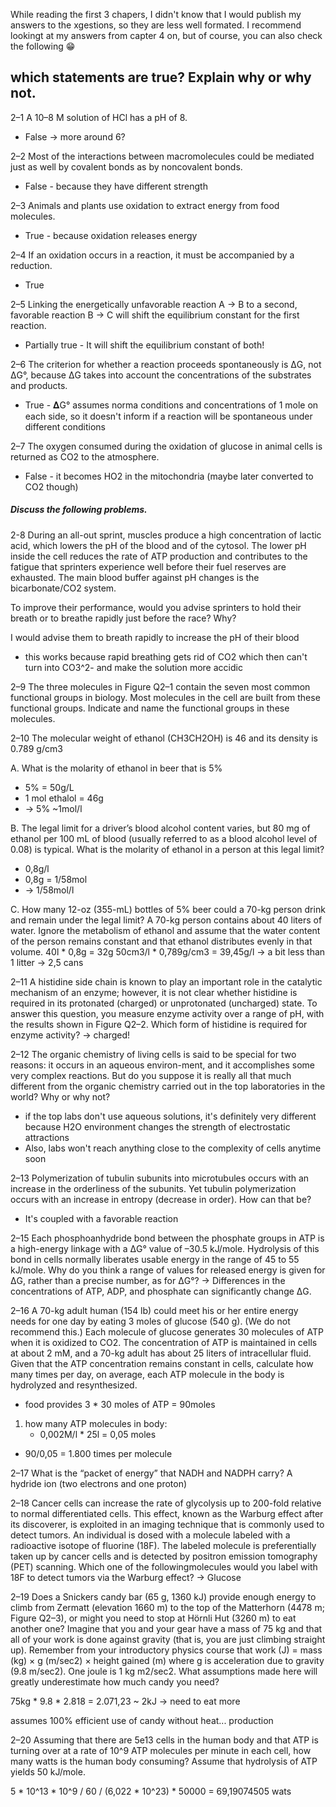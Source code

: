 While reading the first 3 chapers, I didn't know that I would publish my answers to the xgestions, so they are less well formated. I recommend lookingt at my answers from capter 4 on, but of course, you can also check the following 😁

## which statements are true? Explain why or why not.

2–1 A 10–8 M solution of HCl has a pH of 8.
- False → more around 6?

2–2 Most of the interactions between macromolecules could be mediated just as well by covalent bonds as by noncovalent bonds.
- False - because they have different strength

2–3 Animals and plants use oxidation to extract energy from food molecules.
- True - because oxidation releases energy

2–4 If an oxidation occurs in a reaction, it must be accompanied by a reduction.
- True

2–5 Linking the energetically unfavorable reaction A → B to a second, favorable reaction B → C will shift the equilibrium constant for the first reaction.
- Partially true - It will shift the equilibrium constant of both!

2–6 The criterion for whether a reaction proceeds spontaneously is ΔG, not ΔG°, because ΔG takes into account the concentrations of the substrates and products.
- True - 𝚫G° assumes norma conditions and concentrations of 1 mole on each side, so it doesn't inform if a reaction will be spontaneous under different conditions

2–7 The oxygen consumed during the oxidation of glucose in animal cells is returned as CO2 to the atmosphere.
- False - it becomes HO2 in the mitochondria (maybe later converted to CO2 though)

##### Discuss the following problems.

2-8 During an all-out sprint, muscles produce a high concentration of lactic acid, which lowers the pH of the blood and of the cytosol. The lower pH inside the cell reduces the rate of ATP production and contributes to the fatigue that sprinters experience well before their fuel reserves are exhausted. The main blood buffer against pH changes is the bicarbonate/CO2 system.

To improve their performance, would you advise sprinters to hold their breath or to breathe rapidly just before the race? Why?

I would advise them to breath rapidly to increase the pH of their blood
- this works because rapid breathing gets rid of CO2 which then can't turn into CO3^2- and make the solution more accidic


2–9 The three molecules in Figure Q2–1 contain the seven most common functional groups in biology. Most molecules in the cell are built from these functional groups. Indicate and name the functional groups in these molecules.

2–10 The molecular weight of ethanol (CH3CH2OH) is 46 and its density is 0.789 g/cm3

A. What is the molarity of ethanol in beer that is 5%
- 5% = 50g/L
- 1 mol ethalol = 46g
- → 5% ~1mol/l

B. The legal limit for a driver’s blood alcohol content varies, but 80 mg of ethanol per 100 mL of blood (usually referred to as a blood alcohol level of 0.08) is typical. What is the molarity of ethanol in a person at this legal limit?
- 0,8g/l
- 0,8g = 1/58mol
- → 1/58mol/l


C. How many 12-oz (355-mL) bottles of 5% beer could a 70-kg person drink and remain under the legal limit? A 70-kg person contains about 40 liters of water.
Ignore the metabolism of ethanol and assume that the water content of the person remains constant and that ethanol distributes evenly in that volume.
40l * 0,8g = 32g
50cm3/l * 0,789g/cm3 = 39,45g/l
→ a bit less than 1 litter → 2,5 cans

2–11 A histidine side chain is known to play an important role in the catalytic mechanism of an enzyme; however, it is not clear whether histidine is required in its protonated (charged) or unprotonated (uncharged) state. To answer this question, you measure enzyme activity over a range of pH, with the results shown in Figure Q2–2. Which form of histidine is required for enzyme activity?
→ charged!

2–12 The organic chemistry of living cells is said to be special for two reasons: it occurs in an aqueous environ-ment, and it accomplishes some very complex reactions. But do you suppose it is really all that much different from the organic chemistry carried out in the top laboratories in the world? Why or why not?
- if the top labs don't use aqueous solutions, it's definitely very different because H2O environment changes the strength of electrostatic attractions
- Also, labs won't reach anything close to the complexity of cells anytime soon

2–13 Polymerization of tubulin subunits into microtubules occurs with an increase in the orderliness of the subunits. Yet tubulin polymerization occurs with an increase in entropy (decrease in order). How can that be?
- It's coupled with a favorable reaction


2–15 Each phosphoanhydride bond between the phosphate groups in ATP is a high-energy linkage with a ΔG° value of –30.5 kJ/mole. Hydrolysis of this bond in cells normally liberates usable energy in the range of 45 to 55 kJ/mole. Why do you think a range of values for released energy is given for ΔG, rather than a precise number, as for ΔG°?
→ Differences in the concentrations of ATP, ADP, and phosphate can significantly change ΔG.

2–16 A 70-kg adult human (154 lb) could meet his or her entire energy needs for one day by eating 3 moles of glucose (540 g). (We do not recommend this.) Each molecule of glucose generates 30 molecules of ATP when it is oxidized to CO2. The concentration of ATP is maintained in cells at about 2 mM, and a 70-kg adult has about 25 liters of intracellular fluid. Given that the ATP concentration remains constant in cells, calculate how many times per day, on average, each ATP molecule in the body is hydrolyzed and resynthesized.
- food provides 3 * 30 moles of ATP = 90moles
1. how many ATP molecules in body:
	- 0,002M/l * 25l = 0,05 moles
- 90/0,05 = 1.800 times per molecule


2–17 What is the “packet of energy” that NADH and NADPH carry? 
A hydride ion (two electrons and one proton)

2–18 Cancer cells can increase the rate of glycolysis up to 200-fold relative to normal differentiated cells. This effect, known as the Warburg effect after its discoverer, is exploited in an imaging technique that is commonly used to detect tumors. An individual is dosed with a molecule labeled with a radioactive isotope of fluorine (18F). The labeled molecule is preferentially taken up by cancer cells and is detected by positron emission tomography (PET) scanning. Which one of the followingmolecules would you label with 18F to detect tumors via the Warburg effect?
→ Glucose

2–19 Does a Snickers candy bar (65 g, 1360 kJ) provide enough energy to climb from Zermatt (elevation 1660 m) to the top of the Matterhorn (4478 m; Figure Q2–3), or might you need to stop at Hörnli Hut (3260 m) to eat another one? Imagine that you and your gear have a mass of 75 kg and that all of your work is done against gravity (that is, you are just climbing straight up). Remember from your introductory physics course that work (J) = mass (kg) × g (m/sec2) × height gained (m) where g is acceleration due to gravity (9.8 m/sec2). One joule is 1 kg m2/sec2. What assumptions made here will greatly underestimate how much candy you need?

75kg * 9.8 * 2.818 = 2.071,23 ~ 2kJ
-> need to eat more 

assumes 100% efficient use of candy without heat... production

2–20 Assuming that there are 5e13 cells in the human body and that ATP is turning over at a rate of 10^9 ATP molecules per minute in each cell, how many watts is the human body consuming? Assume that hydrolysis of ATP yields 50 kJ/mole.

5 * 10^13 * 10^9 / 60 / (6,022 * 10^23) * 50000 = 69,19074505 wats


